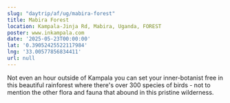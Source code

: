 ```yaml
---
slug: "daytrip/af/ug/mabira-forest"
title: Mabira Forest
location: Kampala-Jinja Rd, Mabira, Uganda, FOREST
poster: www.inkampala.com
date: '2025-05-23T00:00:00'
lat: '0.39052425522117984'
lng: '33.00577856834411'
url: null
---
```


Not even an hour outside of Kampala you can set your inner-botanist free in this beautiful rainforest where there's over 300 species of birds - not to mention the other flora and fauna that abound in this pristine wilderness.
